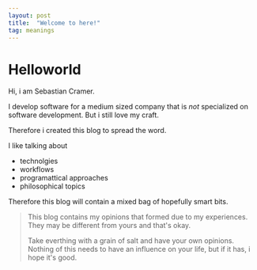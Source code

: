 ```yaml
---
layout: post
title:  "Welcome to here!"
tag: meanings
---
```

# Helloworld

Hi,
i am Sebastian Cramer.

I develop software for a medium sized company that is *not* specialized on software development.
But i still love my craft.

Therefore i created this blog to spread the word.

I like talking about
- technolgies
- workflows
- programattical approaches
- philosophical topics

Therefore this blog will contain a mixed bag of hopefully smart bits.

> This blog contains my opinions that formed due to my experiences.
> They may be different from yours and that's okay.
> 
> Take everthing with a grain of salt and have your own opinions.
> Nothing of this needs to have an influence on your life, but if it has, i hope it's good.
